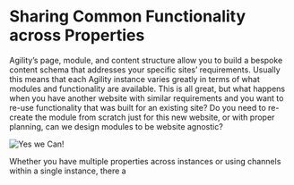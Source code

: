 # Sharing Common Functionality across Properties
Agility’s page, module, and content structure allow you to build a bespoke content schema that addresses your specific sites’ requirements. Usually this means that each Agility instance varies greatly in terms of what modules and functionality are available. This is all great, but what happens when you have another website with similar requirements and you want to re-use functionality that was built for an existing site? Do you need to re-create the module from scratch just for this new website, or with proper planning, can we design modules to be website agnostic? 

![Yes we Can!](https://media.giphy.com/media/8FuMcd7vGO6dRKScnE/giphy-downsized-large.gif)

Whether you have multiple properties across instances or using channels within a single instance, there a 
